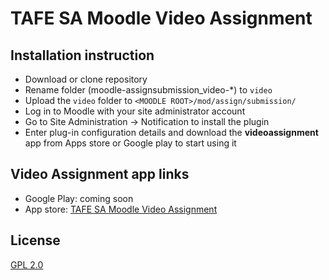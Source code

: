 TAFE SA Moodle Video Assignment
===============================

Installation instruction
-----------------------

 * Download or clone repository
 * Rename folder (moodle-assignsubmission_video-*) to `video`
 * Upload the `video` folder to `<MOODLE ROOT>/mod/assign/submission/`
 * Log in to Moodle with your site administrator account
 * Go to Site Administration -> Notification to install the plugin
 * Enter plug-in configuration details and download the **videoassignment** app from Apps store or Google play to start using it

Video Assignment app links
--------------------------

* Google Play: coming soon
* App store: [TAFE SA Moodle Video Assignment](https://itunes.apple.com/au/app/tafe-sa-moodle-video-assignment/id915686392?mt=8)

License
-------
[GPL 2.0](http://www.gnu.org/licenses/gpl-2.0.html)
